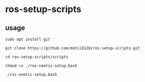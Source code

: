 # ros-setup-scripts
## usage
```
sudo apt install git
```
```
git clone https://github.com/motii8128/ros-setup-scripts.git
```
```
cd ros-setup-scripts/scripts
```
```
chmod +x ./ros-noetic-setup.bash
```
```
./ros-noetic-setup.bash
```
